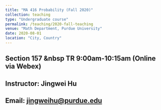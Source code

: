 ```yaml
---
title: "MA 416 Probability (Fall 2020)"
collection: teaching
type: "Undergraduate course"
permalink: /teaching/2020-fall-teaching
venue: "Math Department, Purdue University"
date: 2020-08-01
location: "City, Country"
---
```


## Section 157 &nbsp TR 9:00am-10:15am (Online via Webex)
## Instructor: Jingwei Hu
## Email: jingweihu@purdue.edu
